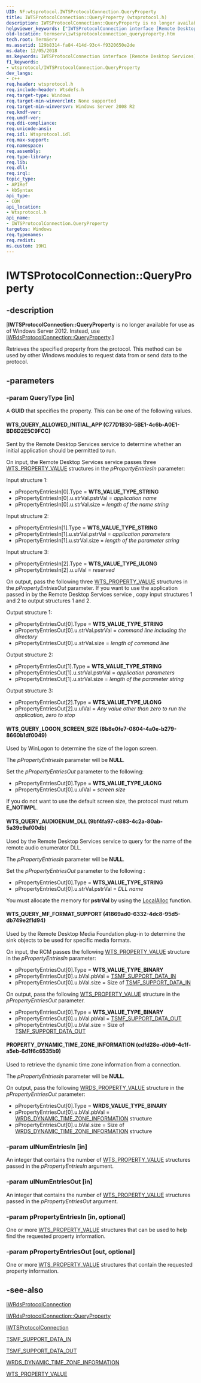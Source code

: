 ```yaml
---
UID: NF:wtsprotocol.IWTSProtocolConnection.QueryProperty
title: IWTSProtocolConnection::QueryProperty (wtsprotocol.h)
description: IWTSProtocolConnection::QueryProperty is no longer available. Instead, use IWRdsProtocolConnection::QueryProperty.helpviewer_keywords: ["IWTSProtocolConnection interface [Remote Desktop Services]","QueryProperty method","IWTSProtocolConnection.QueryProperty","IWTSProtocolConnection::QueryProperty","PROPERTY_DYNAMIC_TIME_ZONE_INFORMATION","QueryProperty","QueryProperty method [Remote Desktop Services]","QueryProperty method [Remote Desktop Services]","IWTSProtocolConnection interface","WTS_QUERY_ALLOWED_INITIAL_APP","WTS_QUERY_AUDIOENUM_DLL","WTS_QUERY_LOGON_SCREEN_SIZE","WTS_QUERY_MF_FORMAT_SUPPORT","termserv.iwtsprotocolconnection_queryproperty","wtsprotocol/IWTSProtocolConnection::QueryProperty"]
old-location: termserv\iwtsprotocolconnection_queryproperty.htm
tech.root: TermServ
ms.assetid: 129b8314-fa84-414d-93c4-f9320650e2de
ms.date: 12/05/2018
ms.keywords: IWTSProtocolConnection interface [Remote Desktop Services],QueryProperty method, IWTSProtocolConnection.QueryProperty, IWTSProtocolConnection::QueryProperty, PROPERTY_DYNAMIC_TIME_ZONE_INFORMATION, QueryProperty, QueryProperty method [Remote Desktop Services], QueryProperty method [Remote Desktop Services],IWTSProtocolConnection interface, WTS_QUERY_ALLOWED_INITIAL_APP, WTS_QUERY_AUDIOENUM_DLL, WTS_QUERY_LOGON_SCREEN_SIZE, WTS_QUERY_MF_FORMAT_SUPPORT, termserv.iwtsprotocolconnection_queryproperty, wtsprotocol/IWTSProtocolConnection::QueryProperty
f1_keywords:
- wtsprotocol/IWTSProtocolConnection.QueryProperty
dev_langs:
- c++
req.header: wtsprotocol.h
req.include-header: Wtsdefs.h
req.target-type: Windows
req.target-min-winverclnt: None supported
req.target-min-winversvr: Windows Server 2008 R2
req.kmdf-ver: 
req.umdf-ver: 
req.ddi-compliance: 
req.unicode-ansi: 
req.idl: Wtsprotocol.idl
req.max-support: 
req.namespace: 
req.assembly: 
req.type-library: 
req.lib: 
req.dll: 
req.irql: 
topic_type:
- APIRef
- kbSyntax
api_type:
- COM
api_location:
- Wtsprotocol.h
api_name:
- IWTSProtocolConnection.QueryProperty
targetos: Windows
req.typenames: 
req.redist: 
ms.custom: 19H1
---
```


# IWTSProtocolConnection::QueryProperty


## -description


<p class="CCE_Message">[<b>IWTSProtocolConnection::QueryProperty</b> 
    is no longer available for use as of Windows Server 2012. Instead, use 
    <a href="https://docs.microsoft.com/windows/desktop/api/wtsprotocol/nf-wtsprotocol-iwrdsprotocolconnection-queryproperty">IWRdsProtocolConnection::QueryProperty</a>.]

Retrieves the specified property from the protocol. This method can be  used by other Windows 
    modules to request data  from or send data to the protocol.


## -parameters




### -param QueryType [in]

A <b>GUID</b> that specifies the property. This can be one of the following values.



#### WTS_QUERY_ALLOWED_INITIAL_APP (C77D1B30-5BE1-4c6b-A0E1-BD6D2E5C9FCC)

Sent by the Remote Desktop Services service to determine  whether an initial application should be 
         permitted to run.

On input, the Remote Desktop Services service passes three 
         <a href="https://docs.microsoft.com/windows/desktop/api/wtsdefs/ns-wtsdefs-wts_property_value">WTS_PROPERTY_VALUE</a> structures in the 
         <i>pPropertyEntriesIn</i> parameter:

Input structure 1:

<ul>
<li>pPropertyEntriesIn[0].Type = <b>WTS_VALUE_TYPE_STRING</b></li>
<li>pPropertyEntriesIn[0].u.strVal.pstrVal = <i>application name</i></li>
<li>pPropertyEntriesIn[0].u.strVal.size = <i>length of the name string</i></li>
</ul>
Input structure 2:

<ul>
<li>pPropertyEntriesIn[1].Type = <b>WTS_VALUE_TYPE_STRING</b></li>
<li>pPropertyEntriesIn[1].u.strVal.pstrVal = <i>application parameters</i></li>
<li>pPropertyEntriesIn[1].u.strVal.size = <i>length of the parameter string</i></li>
</ul>
Input structure 3:

<ul>
<li>pPropertyEntriesIn[2].Type = <b>WTS_VALUE_TYPE_ULONG</b></li>
<li>pPropertyEntriesIn[2].u.ulVal = <i>reserved</i></li>
</ul>
On output, pass the following three 
         <a href="https://docs.microsoft.com/windows/desktop/api/wtsdefs/ns-wtsdefs-wts_property_value">WTS_PROPERTY_VALUE</a> structures in the 
         <i>pPropertyEntriesOut</i> parameter. If you want to use the application passed in by the 
         Remote Desktop Services service , copy input structures 1 and 2 to output structures 1 and 2.

Output structure 1:

<ul>
<li>pPropertyEntriesOut[0].Type = <b>WTS_VALUE_TYPE_STRING</b></li>
<li>pPropertyEntriesOut[0].u.strVal.pstrVal = <i>command line including the directory</i></li>
<li>pPropertyEntriesOut[0].u.strVal.size = <i>length of command line</i></li>
</ul>
Output structure 2:

<ul>
<li>pPropertyEntriesOut[1].Type = <b>WTS_VALUE_TYPE_STRING</b></li>
<li>pPropertyEntriesOut[1].u.strVal.pstrVal = <i>application parameters</i></li>
<li>pPropertyEntriesOut[1].u.strVal.size = <i>length of the parameter string</i></li>
</ul>
Output structure 3:

<ul>
<li>pPropertyEntriesOut[2].Type = <b>WTS_VALUE_TYPE_ULONG</b></li>
<li>pPropertyEntriesOut[2].u.ulVal = <i>Any value other than zero to run the application, zero to stop</i></li>
</ul>


#### WTS_QUERY_LOGON_SCREEN_SIZE (8b8e0fe7-0804-4a0e-b279-8660b1df0049)

Used by WinLogon to determine the size of the logon screen.

The <i>pPropertyEntriesIn</i> parameter will be 
         <b>NULL</b>.

Set the <i>pPropertyEntriesOut</i> parameter to the following:

<ul>
<li>pPropertyEntriesOut[0].Type = <b>WTS_VALUE_TYPE_ULONG</b></li>
<li>pPropertyEntriesOut[0].u.ulVal = <i>screen size</i></li>
</ul>
If you do not want to use the default screen size, the protocol must return 
         <b>E_NOTIMPL</b>.



#### WTS_QUERY_AUDIOENUM_DLL (9bf4fa97-c883-4c2a-80ab-5a39c9af00db)

Used by the Remote Desktop Services service to query for the name of the remote audio enumerator DLL.

The <i>pPropertyEntriesIn</i> parameter will be 
         <b>NULL</b>.

Set the <i>pPropertyEntriesOut</i> parameter to the following :

<ul>
<li>pPropertyEntriesOut[0].Type = <b>WTS_VALUE_TYPE_STRING</b></li>
<li>pPropertyEntriesOut[0].u.strVal.pstrVal =  <i>DLL name</i></li>
</ul>
You must allocate the memory for <b>pstrVal</b> by using the 
         <a href="https://docs.microsoft.com/windows/desktop/api/winbase/nf-winbase-localalloc">LocalAlloc</a> function.



#### WTS_QUERY_MF_FORMAT_SUPPORT (41869ad0-6332-4dc8-95d5-db749e2f1d94)

Used by the Remote Desktop Media Foundation plug-in to determine the sink objects to be used for specific 
         media formats.

On input, the RCM passes the following 
         <a href="https://docs.microsoft.com/windows/desktop/api/wtsdefs/ns-wtsdefs-wts_property_value">WTS_PROPERTY_VALUE</a> structure in the 
         <i>pPropertyEntriesIn</i> parameter:

<ul>
<li>pPropertyEntriesOut[0].Type = <b>WTS_VALUE_TYPE_BINARY</b></li>
<li>pPropertyEntriesOut[0].u.bVal.pbVal = <a href="https://docs.microsoft.com/windows/desktop/TermServ/tsmf-support-data-in">TSMF_SUPPORT_DATA_IN</a>
</li>
<li>pPropertyEntriesOut[0].u.bVal.size = Size of <a href="https://docs.microsoft.com/windows/desktop/TermServ/tsmf-support-data-in">TSMF_SUPPORT_DATA_IN</a>
</li>
</ul>
On output, pass the following 
         <a href="https://docs.microsoft.com/windows/desktop/api/wtsdefs/ns-wtsdefs-wts_property_value">WTS_PROPERTY_VALUE</a> structure in the 
         <i>pPropertyEntriesOut</i> parameter.

<ul>
<li>pPropertyEntriesOut[0].Type = <b>WTS_VALUE_TYPE_BINARY</b></li>
<li>pPropertyEntriesOut[0].u.bVal.pbVal = <a href="https://docs.microsoft.com/windows/desktop/TermServ/tsmf-support-data-out">TSMF_SUPPORT_DATA_OUT</a>
</li>
<li>pPropertyEntriesOut[0].u.bVal.size = Size of <a href="https://docs.microsoft.com/windows/desktop/TermServ/tsmf-support-data-out">TSMF_SUPPORT_DATA_OUT</a>
</li>
</ul>


#### PROPERTY_DYNAMIC_TIME_ZONE_INFORMATION (cdfd28e-d0b9-4c1f-a5eb-6d1f6c6535b9)

Used to retrieve the dynamic time zone information from a connection.

The <i>pPropertyEntriesIn</i> parameter will be 
         <b>NULL</b>.

On output, pass the following 
         <a href="https://docs.microsoft.com/windows/desktop/api/wtsdefs/ns-wtsdefs-wts_property_value">WRDS_PROPERTY_VALUE</a> structure in the 
         <i>pPropertyEntriesOut</i> parameter:

<ul>
<li>pPropertyEntriesOut[0].Type = <b>WRDS_VALUE_TYPE_BINARY</b></li>
<li>pPropertyEntriesOut[0].u.bVal.pbVal = <a href="https://docs.microsoft.com/windows/desktop/api/wtsdefs/ns-wtsdefs-wrds_dynamic_time_zone_information">WRDS_DYNAMIC_TIME_ZONE_INFORMATION</a> structure</li>
<li>pPropertyEntriesOut[0].u.bVal.size = Size of <a href="https://docs.microsoft.com/windows/desktop/api/wtsdefs/ns-wtsdefs-wrds_dynamic_time_zone_information">WRDS_DYNAMIC_TIME_ZONE_INFORMATION</a> structure</li>
</ul>

### -param ulNumEntriesIn [in]

An integer that contains the number of 
       <a href="https://docs.microsoft.com/windows/desktop/api/wtsdefs/ns-wtsdefs-wts_property_value">WTS_PROPERTY_VALUE</a> structures passed in the 
       <i>pPropertyEntriesIn</i> argument.


### -param ulNumEntriesOut [in]

An integer that contains the number of 
       <a href="https://docs.microsoft.com/windows/desktop/api/wtsdefs/ns-wtsdefs-wts_property_value">WTS_PROPERTY_VALUE</a> structures passed in the 
       <i>pPropertyEntriesOut</i> argument.


### -param pPropertyEntriesIn [in, optional]

One or more <a href="https://docs.microsoft.com/windows/desktop/api/wtsdefs/ns-wtsdefs-wts_property_value">WTS_PROPERTY_VALUE</a> structures 
       that can be used to help find the requested property information.


### -param pPropertyEntriesOut [out, optional]

One or more <a href="https://docs.microsoft.com/windows/desktop/api/wtsdefs/ns-wtsdefs-wts_property_value">WTS_PROPERTY_VALUE</a> structures 
       that contain the requested property information.


## -see-also




<a href="https://docs.microsoft.com/windows/desktop/api/wtsprotocol/nn-wtsprotocol-iwrdsprotocolconnection">IWRdsProtocolConnection</a>



<a href="https://docs.microsoft.com/windows/desktop/api/wtsprotocol/nf-wtsprotocol-iwrdsprotocolconnection-queryproperty">IWRdsProtocolConnection::QueryProperty</a>



<a href="https://docs.microsoft.com/windows/desktop/api/wtsprotocol/nn-wtsprotocol-iwtsprotocolconnection">IWTSProtocolConnection</a>



<a href="https://docs.microsoft.com/windows/desktop/TermServ/tsmf-support-data-in">TSMF_SUPPORT_DATA_IN</a>



<a href="https://docs.microsoft.com/windows/desktop/TermServ/tsmf-support-data-out">TSMF_SUPPORT_DATA_OUT</a>



<a href="https://docs.microsoft.com/windows/desktop/api/wtsdefs/ns-wtsdefs-wrds_dynamic_time_zone_information">WRDS_DYNAMIC_TIME_ZONE_INFORMATION</a>



<a href="https://docs.microsoft.com/windows/desktop/api/wtsdefs/ns-wtsdefs-wts_property_value">WTS_PROPERTY_VALUE</a>
 

 

